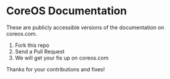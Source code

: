 # CoreOS Documentation

These are publicly accessible versions of the documentation on coreos.com. 

1. Fork this repo
2. Send a Pull Request
3. We will get your fix up on coreos.com

Thanks for your contributions and fixes!

